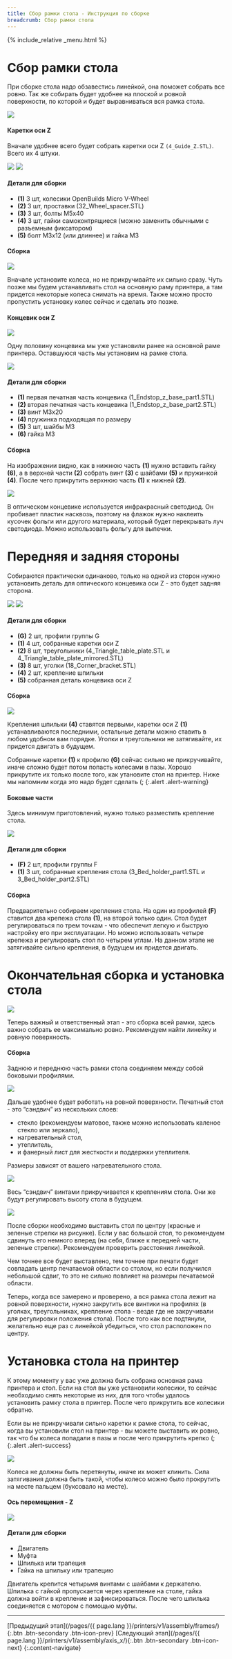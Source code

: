 ```yaml
---
title: Сбор рамки стола - Инструкция по сборке
breadcrumb: Сбор рамки стола
---
```


{% include_relative _menu.html %}

# Сбор рамки стола
При сборке стола надо обзавестись линейкой, она поможет собрать все ровно. Так же собирать будет удобнее на плоской и ровной поверхности, по которой и будет выравниваться вся рамка стола.

![](/assets/img/assembly/18.JPG)

#### Каретки оси Z
Вначале удобнее всего будет собрать каретки оси Z `(4_Guide_Z.STL)`. Всего их 4 штуки.

![](/assets/img/assembly/r_25.JPG)
![](/assets/img/assembly/19.jpg)

#### Детали для сборки
- **(1)** 3 шт, колесики OpenBuilds Micro V-Wheel
- **(2)** 3 шт, проставки (32_Wheel_spacer.STL)
- **(3)** 3 шт, болты М5х40
- **(4)** 3 шт, гайки самоконтрящиеся (можно заменить обычными с разъемным фиксатором)
- **(5)** болт М3х12 (или длиннее) и гайка М3

#### Сборка
![](/assets/img/assembly/r_27.JPG)

Вначале установите колеса, но не прикручивайте их сильно сразу. Чуть позже мы будем устанавливать стол на основную раму принтера, а там придется некоторые колеса снимать на время. Также можно просто пропустить установку колес сейчас и сделать это позже.

#### Концевик оси Z
![](/assets/img/assembly/r_17_2.JPG)

Одну половину концевика мы уже установили ранее на основной раме принтера. Оставшуюся часть мы установим на рамке стола.

![](/assets/img/assembly/20_2.jpg)

#### Детали для сборки
- **(1)** первая печатная часть концевика (1_Endstop_z_base_part1.STL)
- **(2)** вторая печатная часть концевика (1_Endstop_z_base_part2.STL)
- **(3)** винт М3х20
- **(4)** пружинка подходящая по размеру
- **(5)** 3 шт, шайбы М3
- **(6)** гайка М3

#### Сборка
На изображении видно, как в нижнюю часть **(1)** нужно вставить гайку **(6)**, а в верхней части **(2)** собрать винт **(3)** с шайбами **(5)** и пружинкой **(4)**. После чего прикрутить верхнюю часть **(1)** к нижней **(2)**.

![](/assets/img/assembly/21.JPG)

В оптическом концевике используется инфракрасный светодиод. Он пробивает пластик насквозь, поэтому на флажок нужно наклеить кусочек фольги или другого материала, который будет перекрывать луч светодиода. Можно использовать фольгу для выпечки.

# Передняя и задняя стороны
Собираются практически одинаково, только на одной из сторон нужно установить деталь для оптического концевика оси Z - это будет задняя сторона.

![](/assets/img/assembly/22_2.jpg)
![](/assets/img/assembly/24_2.jpg)

#### Детали для сборки
- **(G)** 2 шт, профили группы G
- **(1)** 4 шт, собранные каретки оси Z
- **(2)** 8 шт, треугольники (4_Triangle_table_plate.STL и 4_Triangle_table_plate_mirrored.STL)
- **(3)** 8 шт, уголки (18_Corner_bracket.STL)
- **(4)** 2 шт, крепление шпильки
- **(5)** собранная деталь концевика оси Z

#### Сборка
![](/assets/img/assembly/23.JPG)

Крепления шпильки **(4)** ставятся первыми, каретки оси Z **(1)** устанавливаются последними, остальные детали можно ставить в любом удобном вам порядке. Уголки и треугольники не затягивайте, их придется двигать в будущем.

<i class="fas fa-info-circle fa-alert-style"></i> Собранные каретки **(1)** к профилю **(G)** сейчас сильно не прикручивайте, иначе сложно будет потом попасть колесами в пазы. Хорошо прикрутите их только после того, как утановите стол на принтер. Ниже мы напомним когда это надо будет сделать (;
{:.alert .alert-warning}

#### Боковые части
Здесь минимум приготовлений, нужно только разместить крепление стола.

![](/assets/img/assembly/25_1.jpg)

#### Детали для сборки
- **(F)** 2 шт, профили группы F
- **(1)** 3 шт, собранные крепления стола (3_Bed_holder_part1.STL и 3_Bed_holder_part2.STL)

#### Сборка
Предварительно собираем крепления стола. На один из профилей **(F)** ставится два крепежа стола **(1)**, на второй только один. Стол будет регулироваться по трем точкам - что обеспечит легкую и быструю настройку его при эксплуатации. Но можно использовать четыре крепежа и регулировать стол по четырем углам. На данном этапе не затягивайте сильно крепления, в будущем их придется двигать.

# Окончательная сборка и установка стола
![](/assets/img/assembly/26.JPG)

Теперь важный и ответственный этап - это сборка всей рамки, здесь важно собрать ее максимально ровно. Рекомендуем найти линейку и ровную поверхность.

#### Сборка
Заднюю и переднюю часть рамки стола соединяем между собой боковыми профилями.

![](/assets/img/assembly/27.JPG)

Дальше удобнее будет работать на ровной поверхности. Печатный стол - это “сэндвич” из нескольких слоев:
- стекло (рекомендуем матовое, также можно использовать каленое стекло или зеркало),
- нагревательный стол,
- утеплитель,
- и фанерный лист для жесткости и поддержки утеплителя.

Размеры зависят от вашего нагревательного стола.

![](/assets/img/assembly/28.JPG)

Весь “сэндвич” винтами прикручивается к креплениям стола. Они же будут регулировать высоту стола в будущем.

![](/assets/img/assembly/29.JPG)

После сборки необходимо выставить стол по центру (красные и зеленые стрелки на рисунке). Если у вас большой стол, то рекомендуем сдвинуть его немного вперед (на себя, ближе к передней части, зеленые стрелки). Рекомендуем проверить расстояния линейкой.

Чем точнее все будет выставлено, тем точнее при печати будет совпадать центр печатаемой области со столом, но если получился небольшой сдвиг, то это не сильно повлияет на размеры печатаемой области.

Теперь, когда все замерено и проверено, а вся рамка стола лежит на ровной поверхности, нужно закрутить все винтики на профилях (в уголках, треугольниках, крепление стола - везде где не закручивали для регулировки положения стола). После того как все подтянули, желательно еще раз с линейкой убедиться, что стол расположен по центру.

# Установка стола на принтер
К этому моменту у вас уже должна быть собрана основная рама принтера и стол. Если на стол вы уже установили колесики, то сейчас необходимо снять некоторые из них, для того чтобы удалось установить рамку стола в принтер. После чего прикрутить все колесики обратно.

Если вы не прикручивали сильно каретки к рамке стола, то сейчас, когда вы установили стол на принтер - вы можете выставить их ровно, так что бы колеса попадали в пазы и после чего прикрутить крепко (;
{:.alert .alert-success}

![](/assets/img/assembly/30.JPG)

Колеса не должны быть перетянуты, иначе их может клинить. Сила затягивания должна быть такой, чтобы колесо можно было прокрутить на месте пальцем (буксовало на месте).

#### Ось перемещения - Z
![](/assets/img/assembly/31.JPG)

#### Детали для сборки
- Двигатель
- Муфта
- Шпилька или трапеция
- Гайка на шпильку или трапецию

Двигатель крепится четырьмя винтами с шайбами к держателю. Шпилька с гайкой пропускается через крепление на столе, гайка должна войти в крепление и зафиксироваться. После чего шпилька соединяется с мотором с помощью муфты.

---
[Предыдущий этап](/pages/{{ page.lang }}/printers/v1/assembly/frames/){:.btn .btn-secondary .btn-icon-prev} [Следующий этап](/pages/{{ page.lang }}/printers/v1/assembly/axis_x/){:.btn .btn-secondary .btn-icon-next}
{:.content-navigate}
